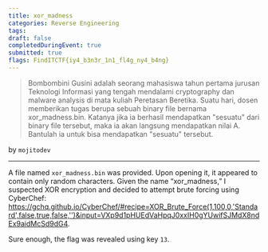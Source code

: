 ```yaml
---
title: xor_madness
categories: Reverse Engineering
tags: 
draft: false
completedDuringEvent: true
submitted: true
flags: FindITCTF{iy4_b3n3r_1n1_fl4g_ny4_b4ng}
---
```

> Bombombini Gusini adalah seorang mahasiswa tahun pertama jurusan Teknologi Informasi yang tengah mendalami cryptography dan malware analysis di mata kuliah Peretasan Beretika. Suatu hari, dosen memberikan tugas berupa sebuah binary file bernama xor_madness.bin. Katanya jika ia berhasil mendapatkan "sesuatu" dari binary file tersebut, maka ia akan langsung mendapatkan nilai A. Bantulah ia untuk bisa mendapatkan "sesuatu" tersebut.

by `mojitodev`

---

A file named `xor_madness.bin` was provided. Upon opening it, it appeared to contain only random characters. Given the name “xor_madness,” I suspected XOR encryption and decided to attempt brute forcing using CyberChef: https://gchq.github.io/CyberChef/#recipe=XOR_Brute_Force(1,100,0,'Standard',false,true,false,'')&input=VXp9d1pHUEdVaHpqJ0xxIH0gYUwifSJMdX8ndEx9aidMcSd9dG4. 

Sure enough, the flag was revealed using key `13`.
